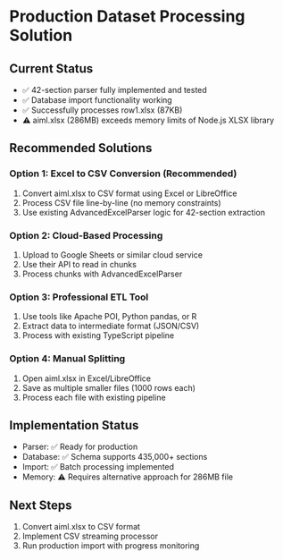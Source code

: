 # Production Dataset Processing Solution

## Current Status
- ✅ 42-section parser fully implemented and tested
- ✅ Database import functionality working
- ✅ Successfully processes row1.xlsx (87KB)
- ⚠️ aiml.xlsx (286MB) exceeds memory limits of Node.js XLSX library

## Recommended Solutions

### Option 1: Excel to CSV Conversion (Recommended)
1. Convert aiml.xlsx to CSV format using Excel or LibreOffice
2. Process CSV file line-by-line (no memory constraints)
3. Use existing AdvancedExcelParser logic for 42-section extraction

### Option 2: Cloud-Based Processing
1. Upload to Google Sheets or similar cloud service
2. Use their API to read in chunks
3. Process chunks with AdvancedExcelParser

### Option 3: Professional ETL Tool
1. Use tools like Apache POI, Python pandas, or R
2. Extract data to intermediate format (JSON/CSV)
3. Process with existing TypeScript pipeline

### Option 4: Manual Splitting
1. Open aiml.xlsx in Excel/LibreOffice
2. Save as multiple smaller files (1000 rows each)
3. Process each file with existing pipeline

## Implementation Status
- Parser: ✅ Ready for production
- Database: ✅ Schema supports 435,000+ sections
- Import: ✅ Batch processing implemented
- Memory: ⚠️ Requires alternative approach for 286MB file

## Next Steps
1. Convert aiml.xlsx to CSV format
2. Implement CSV streaming processor
3. Run production import with progress monitoring
